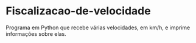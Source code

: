 # Fiscalizacao-de-velocidade
Programa em Python que recebe várias velocidades, em km/h, e imprime informações sobre elas.
